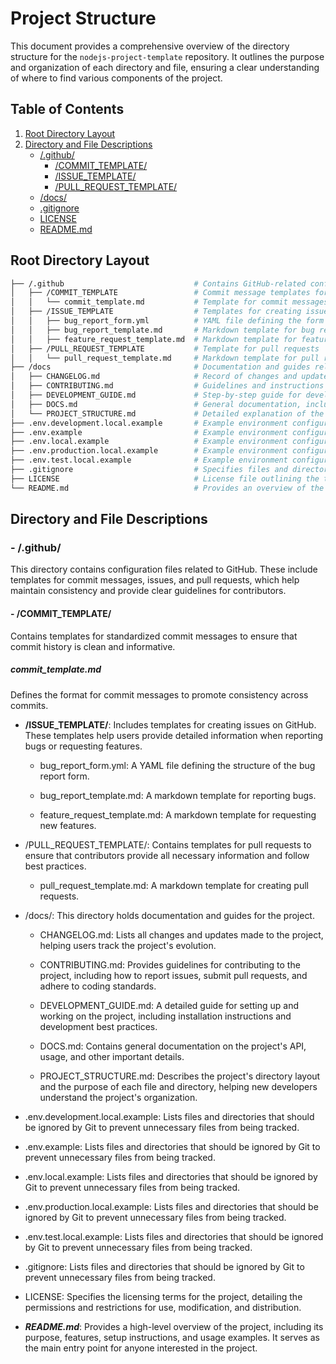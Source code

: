 # Project Structure

This document provides a comprehensive overview of the directory structure for the `nodejs-project-template` repository. It outlines the purpose and organization of each directory and file, ensuring a clear understanding of where to find various components of the project.

## Table of Contents

1. [Root Directory Layout](#root-directory-layout)
2. [Directory and File Descriptions](#directory-and-file-descriptions)
   - [/.github/](#github)
     - [/COMMIT_TEMPLATE/](#commit_template)
     - [/ISSUE_TEMPLATE/](#issue_template)
     - [/PULL_REQUEST_TEMPLATE/](#pull-request-template)
   - [/docs/](#docs)
   - [.gitignore](#gitignore)
   - [LICENSE](#license)
   - [README.md](#readmemd)

## Root Directory Layout

```bash
├── /.github                             # Contains GitHub-related configuration files
│   ├── /COMMIT_TEMPLATE                 # Commit message templates for standardized commit messages
│   │   └── commit_template.md           # Template for commit messages to maintain consistency
│   ├── /ISSUE_TEMPLATE                  # Templates for creating issues
│   │   ├── bug_report_form.yml          # YAML file defining the form for reporting bugs
│   │   ├── bug_report_template.md       # Markdown template for bug reports
│   │   ├── feature_request_template.md  # Markdown template for feature requests
│   ├── /PULL_REQUEST_TEMPLATE           # Template for pull requests
│   │   └── pull_request_template.md     # Markdown template for pull requests to ensure all necessary information is provided
├── /docs                                # Documentation and guides related to the project
│   ├── CHANGELOG.md                     # Record of changes and updates made to the project over time
│   ├── CONTRIBUTING.md                  # Guidelines and instructions for contributing to the project
│   ├── DEVELOPMENT_GUIDE.md             # Step-by-step guide for developers to set up and work on the project
│   ├── DOCS.md                          # General documentation, including API details, usage instructions, and best practices
│   └── PROJECT_STRUCTURE.md             # Detailed explanation of the project's directory structure and file purposes
├── .env.development.local.example       # Example environment configuration file for development environment
├── .env.example                         # Example environment configuration file for local development
├── .env.local.example                   # Example environment configuration file for local overrides
├── .env.production.local.example        # Example environment configuration file for production environment
├── .env.test.local.example              # Example environment configuration file for testing environment
├── .gitignore                           # Specifies files and directories to be ignored by Git
├── LICENSE                              # License file outlining the terms under which the project is distributed
└── README.md                            # Provides an overview of the project, including its purpose, setup instructions, and usage
```

## Directory and File Descriptions

### - /.github/

This directory contains configuration files related to GitHub. These include templates for commit messages, issues, and pull requests, which help maintain consistency and provide clear guidelines for contributors.

#### - /COMMIT_TEMPLATE/

Contains templates for standardized commit messages to ensure that commit history is clean and informative.

##### commit_template.md

Defines the format for commit messages to promote consistency across commits.

- **/ISSUE_TEMPLATE/**: Includes templates for creating issues on GitHub. These templates help users provide detailed information when reporting bugs or requesting features.

  - bug_report_form.yml: A YAML file defining the structure of the bug report form.

  - bug_report_template.md: A markdown template for reporting bugs.

  - feature_request_template.md: A markdown template for requesting new features.

- /PULL_REQUEST_TEMPLATE/: Contains templates for pull requests to ensure that contributors provide all necessary information and follow best practices.

  - pull_request_template.md: A markdown template for creating pull requests.

- /docs/: This directory holds documentation and guides for the project.

  - CHANGELOG.md: Lists all changes and updates made to the project, helping users track the project's evolution.

  - CONTRIBUTING.md: Provides guidelines for contributing to the project, including how to report issues, submit pull requests, and adhere to coding standards.

  - DEVELOPMENT_GUIDE.md: A detailed guide for setting up and working on the project, including installation instructions and development best practices.

  - DOCS.md: Contains general documentation on the project's API, usage, and other important details.

  - PROJECT_STRUCTURE.md: Describes the project's directory layout and the purpose of each file and directory, helping new developers understand the project's organization.

- .env.development.local.example: Lists files and directories that should be ignored by Git to prevent unnecessary files from being tracked.

- .env.example: Lists files and directories that should be ignored by Git to prevent unnecessary files from being tracked.

- .env.local.example: Lists files and directories that should be ignored by Git to prevent unnecessary files from being tracked.

- .env.production.local.example: Lists files and directories that should be ignored by Git to prevent unnecessary files from being tracked.

- .env.test.local.example: Lists files and directories that should be ignored by Git to prevent unnecessary files from being tracked.

- .gitignore: Lists files and directories that should be ignored by Git to prevent unnecessary files from being tracked.

- LICENSE: Specifies the licensing terms for the project, detailing the permissions and restrictions for use, modification, and distribution.

- **_README.md_**: Provides a high-level overview of the project, including its purpose, features, setup instructions, and usage examples. It serves as the main entry point for anyone interested in the project.
